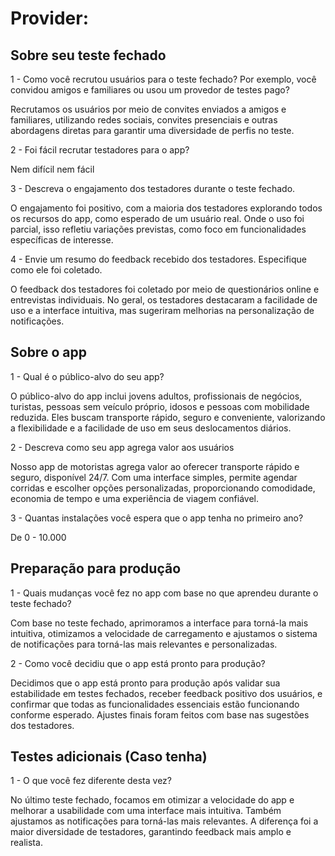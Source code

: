 # Provider:

## Sobre seu teste fechado
1 - Como você recrutou usuários para o teste fechado? Por exemplo, você convidou amigos e familiares ou usou um provedor de testes pago?

Recrutamos os usuários por meio de convites enviados a amigos e familiares, utilizando redes sociais, convites presenciais e outras abordagens diretas para garantir uma diversidade de perfis no teste.

2 - Foi fácil recrutar testadores para o app?

Nem difícil nem fácil

3 - Descreva o engajamento dos testadores durante o teste fechado.

O engajamento foi positivo, com a maioria dos testadores explorando todos os recursos do app, como esperado de um usuário real. Onde o uso foi parcial, isso refletiu variações previstas, como foco em funcionalidades específicas de interesse.

4 - Envie um resumo do feedback recebido dos testadores. Especifique como ele foi coletado.

O feedback dos testadores foi coletado por meio de questionários online e entrevistas individuais. No geral, os testadores destacaram a facilidade de uso e a interface intuitiva, mas sugeriram melhorias na personalização de notificações.

## Sobre o app

1 - Qual é o público-alvo do seu app?

O público-alvo do app inclui jovens adultos, profissionais de negócios, turistas, pessoas sem veículo próprio, idosos e pessoas com mobilidade reduzida. Eles buscam transporte rápido, seguro e conveniente, valorizando a flexibilidade e a facilidade de uso em seus deslocamentos diários.

2 - Descreva como seu app agrega valor aos usuários

Nosso app de motoristas agrega valor ao oferecer transporte rápido e seguro, disponível 24/7. Com uma interface simples, permite agendar corridas e escolher opções personalizadas, proporcionando comodidade, economia de tempo e uma experiência de viagem confiável.

3 - Quantas instalações você espera que o app tenha no primeiro ano?

De 0 - 10.000

##  Preparação para produção 

1 - Quais mudanças você fez no app com base no que aprendeu durante o teste fechado? 

Com base no teste fechado, aprimoramos a interface para torná-la mais intuitiva, otimizamos a velocidade de carregamento e ajustamos o sistema de notificações para torná-las mais relevantes e personalizadas.

2 - Como você decidiu que o app está pronto para produção?

Decidimos que o app está pronto para produção após validar sua estabilidade em testes fechados, receber feedback positivo dos usuários, e confirmar que todas as funcionalidades essenciais estão funcionando conforme esperado. Ajustes finais foram feitos com base nas sugestões dos testadores.

## Testes adicionais (Caso tenha)

1 - O que você fez diferente desta vez?

No último teste fechado, focamos em otimizar a velocidade do app e melhorar a usabilidade com uma interface mais intuitiva. Também ajustamos as notificações para torná-las mais relevantes. A diferença foi a maior diversidade de testadores, garantindo feedback mais amplo e realista.

